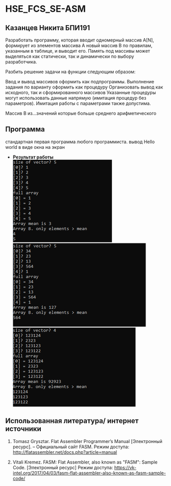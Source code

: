 # HSE_FCS_SE-ASM

## Казанцев Никита БПИ191
Разработать программу, которая вводит одномерный массив A[N], формирует из элементов массива A новый массив B по правилам, указанным в таблице, и выводит его. Память под массивы может выделяться как статически, так и динамически по выбору разработчика.

Разбить решение задачи на функции следующим образом:

Ввод и вывод массивов оформить как подпрограммы.
Выполнение задания по варианту оформить как процедуру
Организовать вывод как исходного, так и сформированного массивов
Указанные процедуры могут использовать данные напрямую (имитация процедур без параметров). Имитация работы с параметрами также допустима.

Массив B из...значений которые больше среднего арифметического

## Программа
стандартная первая программа любого программиста. вывод Hello world в виде окна на экран
- **Результат работы**</br>
  ![](res1.PNG)</br>
  ![](res2.PNG)</br>
  ![](res3.PNG)</br>
  

## Использованная литература/ интернет источники
1. Tomasz Grysztar. Flat Assembler Programmer’s Manual [Электронный
ресурс]. – Официальный сайт FASM. Режим доступа:
http://flatassembler.net/docs.php?article=manual

2. Vitali Kremez. FASM: Flat Assembler, also known as "FASM": Sample Code. [Электронный
ресурс] Режим доступа: https://vk-intel.org/2017/04/03/fasm-flat-assembler-also-known-as-fasm-sample-code/
